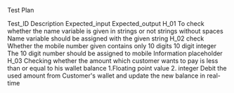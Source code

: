 Test Plan                                                                                     

Test_ID	Description	Expected_input	Expected_output
H_01	To check whether the name variable is given in strings or not	strings without spaces	Name variable should be assigned with the given string
H_02	check Whether the mobile number given contains only 10 digits	10 digit integer	The 10 digit number should be assigned to mobile Information placeholder
H_03	Checking whether the amount which customer wants to pay is less than or equal to his wallet balance	1.Floating point value 2. integer	Debit the used amount from Customer's wallet and update the new balance in real-time
